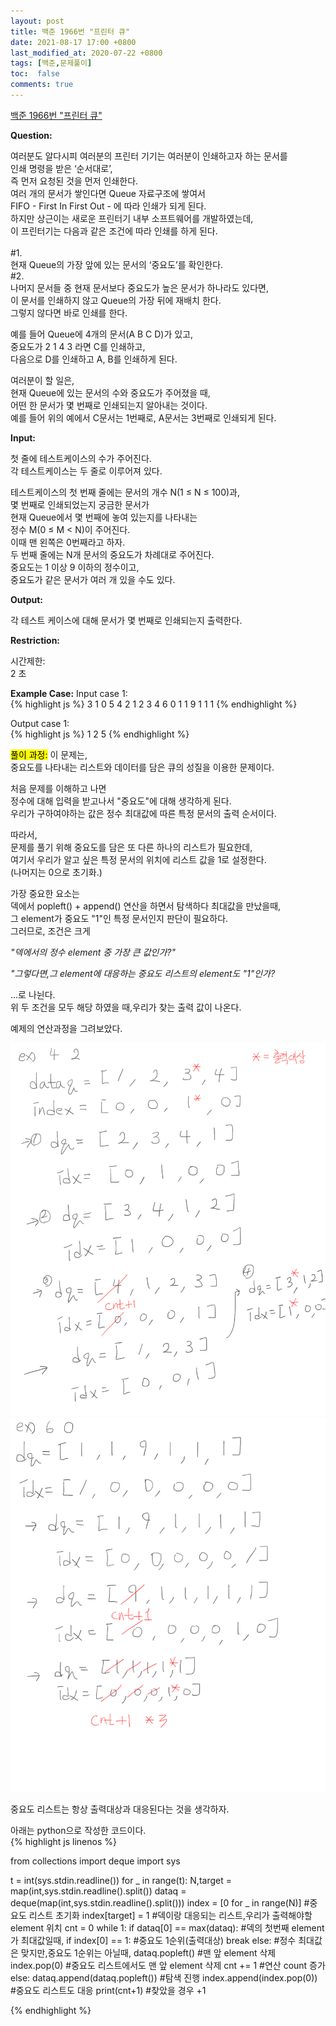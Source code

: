 ```yaml
---
layout: post
title: 백준 1966번 "프린터 큐"
date: 2021-08-17 17:00 +0800
last_modified_at: 2020-07-22 +0800
tags: [백준,문제풀이]
toc:  false
comments: true
---
```


[백준 1966번 "프린터 큐"](https://www.acmicpc.net/problem/1966)<br>

<strong>Question:</strong>

여러분도 알다시피 여러분의 프린터 기기는 여러분이 인쇄하고자 하는 문서를<br> 
인쇄 명령을 받은 ‘순서대로’,<br> 
즉 먼저 요청된 것을 먼저 인쇄한다.<br> 
여러 개의 문서가 쌓인다면 Queue 자료구조에 쌓여서 <br>
FIFO - First In First Out - 에 따라 인쇄가 되게 된다.<br> 
하지만 상근이는 새로운 프린터기 내부 소프트웨어를 개발하였는데, <br>
이 프린터기는 다음과 같은 조건에 따라 인쇄를 하게 된다.<br>
<br>
#1.<br>
현재 Queue의 가장 앞에 있는 문서의 ‘중요도’를 확인한다.<br>
#2.<br>
나머지 문서들 중 현재 문서보다 중요도가 높은 문서가 하나라도 있다면, <br>
이 문서를 인쇄하지 않고 Queue의 가장 뒤에 재배치 한다. <br>
그렇지 않다면 바로 인쇄를 한다.<br>

예를 들어 Queue에 4개의 문서(A B C D)가 있고, <br>
중요도가 2 1 4 3 라면 C를 인쇄하고, <br>
다음으로 D를 인쇄하고 A, B를 인쇄하게 된다.<br>

여러분이 할 일은, <br>
현재 Queue에 있는 문서의 수와 중요도가 주어졌을 때, <br>
어떤 한 문서가 몇 번째로 인쇄되는지 알아내는 것이다. <br>
예를 들어 위의 예에서 C문서는 1번째로, A문서는 3번째로 인쇄되게 된다.<br>

<strong>Input:</strong>


첫 줄에 테스트케이스의 수가 주어진다. <br>
각 테스트케이스는 두 줄로 이루어져 있다.<br>

테스트케이스의 첫 번째 줄에는 문서의 개수 N(1 ≤ N ≤ 100)과, <br>
몇 번째로 인쇄되었는지 궁금한 문서가 <br>
현재 Queue에서 몇 번째에 놓여 있는지를 나타내는<br> 
정수 M(0 ≤ M < N)이 주어진다.<br>
이때 맨 왼쪽은 0번째라고 하자.<br> 
두 번째 줄에는 N개 문서의 중요도가 차례대로 주어진다.<br> 
중요도는 1 이상 9 이하의 정수이고, <br>
중요도가 같은 문서가 여러 개 있을 수도 있다.<br>


<strong>Output:</strong>


각 테스트 케이스에 대해 문서가 몇 번째로 인쇄되는지 출력한다.


<strong>Restriction:</strong>


시간제한:<br>
2 초 


<strong>Example Case:</strong>
Input case 1: <br>
{% highlight js %}
3
1 0
5
4 2
1 2 3 4
6 0
1 1 9 1 1 1
{% endhighlight %}

Output case 1: <br>
{% highlight js %}
1
2
5
{% endhighlight %}


<mark>풀이 과정:</mark>
이 문제는,<br>
중요도를 나타내는 리스트와 데이터를 담은 큐의 성질을 이용한 문제이다.<br>

처음 문제를 이해하고 나면<br>
정수에 대해 입력을 받고나서 "중요도"에 대해 생각하게 된다.<br>
우리가 구하여야하는 값은 정수 최대값에 따른 특정 문서의 출력 순서이다.<br>

따라서,<br>
문제를 풀기 위해 중요도를 담은 또 다른 하나의 리스트가 필요한데,<br>
여기서 우리가 알고 싶은 특정 문서의 위치에 리스트 값을 1로 설정한다.<br>
(나머지는 0으로 초기화.)<br>

가장 중요한 요소는<br>
덱에서 popleft() + append() 연산을 하면서 탐색하다 최대값을 만났을때,<br>
그 element가 중요도 "1"인 특정 문서인지 판단이 필요하다.<br>
그러므로, 조건은 크게<br>

<em>"덱에서의 정수 element 중 가장 큰 값인가?"</em> <br>

<em>"그렇다면,그 element에 대응하는 중요도 리스트의 element도 "1"인가?</em><br>

...로 나뉜다.<br>
위 두 조건을 모두 해당 하였을 때,우리가 찾는 출력 값이 나온다.<br>

예제의 연산과정을 그려보았다.<br>

<img src = "/assets/images/1966_1.png">

<img src = "/assets/images/1966_2.png">

중요도 리스트는 항상 출력대상과 대응된다는 것을 생각하자.

아래는 python으로 작성한 코드이다.<br>
{% highlight js linenos %}

from collections import deque
import sys

t = int(sys.stdin.readline())
for _ in range(t):
    N,target = map(int,sys.stdin.readline().split())
    dataq = deque(map(int,sys.stdin.readline().split()))
    index = [0 for _ in range(N)] #중요도 리스트 초기화
    index[target] = 1 #덱이랑 대응되는 리스트,우리가 출력해야할 element 위치
    cnt = 0
    while 1:
        if dataq[0] == max(dataq): #덱의 첫번째 element가 최대값일때,
            if index[0] == 1: #중요도 1순위(출력대상)
                break
            else: #정수 최대값은 맞지만,중요도 1순위는 아닐때,
                dataq.popleft() #맨 앞 element 삭제
                index.pop(0) #중요도 리스트에서도 맨 앞 element 삭제
                cnt += 1 #연산 count 증가
        else:
            dataq.append(dataq.popleft()) #탐색 진행
            index.append(index.pop(0)) #중요도 리스트도 대응
    print(cnt+1) #찾았을 경우 +1

{% endhighlight %}
